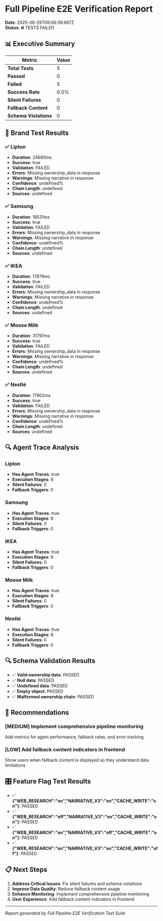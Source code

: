 # Full Pipeline E2E Verification Report

**Date**: 2025-08-29T09:06:39.667Z  
**Status**: ❌ TESTS FAILED

## 📊 Executive Summary

| Metric | Value |
|--------|-------|
| **Total Tests** | 5 |
| **Passed** | 0 |
| **Failed** | 5 |
| **Success Rate** | 0.0% |
| **Silent Failures** | 0 |
| **Fallback Content** | 0 |
| **Schema Violations** | 0 |

## 🧪 Brand Test Results

### ✅ Lipton

- **Duration**: 24680ms
- **Success**: true
- **Validation**: FAILED
- **Errors**: Missing ownership_data in response
- **Warnings**: Missing narrative in response
- **Confidence**: undefined%
- **Chain Length**: undefined
- **Sources**: undefined

### ✅ Samsung

- **Duration**: 18531ms
- **Success**: true
- **Validation**: FAILED
- **Errors**: Missing ownership_data in response
- **Warnings**: Missing narrative in response
- **Confidence**: undefined%
- **Chain Length**: undefined
- **Sources**: undefined

### ✅ IKEA

- **Duration**: 17879ms
- **Success**: true
- **Validation**: FAILED
- **Errors**: Missing ownership_data in response
- **Warnings**: Missing narrative in response
- **Confidence**: undefined%
- **Chain Length**: undefined
- **Sources**: undefined

### ✅ Moose Milk

- **Duration**: 31797ms
- **Success**: true
- **Validation**: FAILED
- **Errors**: Missing ownership_data in response
- **Warnings**: Missing narrative in response
- **Confidence**: undefined%
- **Chain Length**: undefined
- **Sources**: undefined

### ✅ Nestlé

- **Duration**: 17902ms
- **Success**: true
- **Validation**: FAILED
- **Errors**: Missing ownership_data in response
- **Warnings**: Missing narrative in response
- **Confidence**: undefined%
- **Chain Length**: undefined
- **Sources**: undefined

## 🔍 Agent Trace Analysis

### Lipton

- **Has Agent Traces**: true
- **Execution Stages**: 6
- **Silent Failures**: 0
- **Fallback Triggers**: 0

### Samsung

- **Has Agent Traces**: true
- **Execution Stages**: 6
- **Silent Failures**: 0
- **Fallback Triggers**: 0

### IKEA

- **Has Agent Traces**: true
- **Execution Stages**: 6
- **Silent Failures**: 0
- **Fallback Triggers**: 0

### Moose Milk

- **Has Agent Traces**: true
- **Execution Stages**: 8
- **Silent Failures**: 0
- **Fallback Triggers**: 0

### Nestlé

- **Has Agent Traces**: true
- **Execution Stages**: 6
- **Silent Failures**: 0
- **Fallback Triggers**: 0

## 🔍 Schema Validation Results

- ✅ **Valid ownership data**: PASSED
- ✅ **Null data**: PASSED
- ✅ **Undefined data**: PASSED
- ✅ **Empty object**: PASSED
- ✅ **Malformed ownership chain**: PASSED

## 🎯 Recommendations

### [MEDIUM] Implement comprehensive pipeline monitoring

Add metrics for agent performance, fallback rates, and error tracking

### [LOW] Add fallback content indicators in frontend

Show users when fallback content is displayed so they understand data limitations

## 🎛️ Feature Flag Test Results

- ✅ **{"WEB_RESEARCH":"on","NARRATIVE_V3":"on","CACHE_WRITE":"on"}**: PASSED
- ✅ **{"WEB_RESEARCH":"off","NARRATIVE_V3":"on","CACHE_WRITE":"on"}**: PASSED
- ✅ **{"WEB_RESEARCH":"on","NARRATIVE_V3":"off","CACHE_WRITE":"on"}**: PASSED
- ✅ **{"WEB_RESEARCH":"on","NARRATIVE_V3":"on","CACHE_WRITE":"off"}**: PASSED

## 📋 Next Steps

1. **Address Critical Issues**: Fix silent failures and schema violations
2. **Improve Data Quality**: Reduce fallback content usage
3. **Enhance Monitoring**: Implement comprehensive pipeline monitoring
4. **User Experience**: Add fallback content indicators in frontend

---

*Report generated by Full Pipeline E2E Verification Test Suite*
